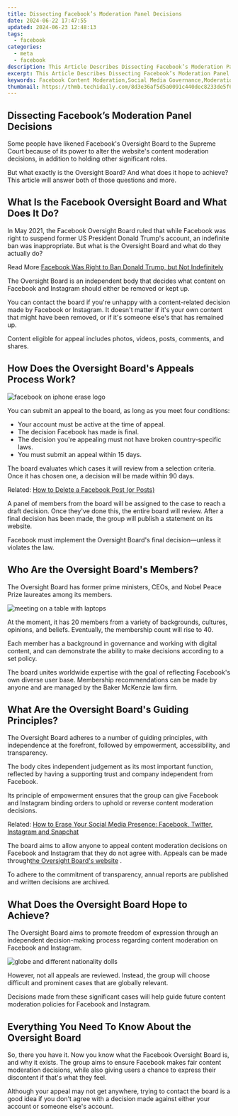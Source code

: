 ```yaml
---
title: Dissecting Facebook’s Moderation Panel Decisions
date: 2024-06-22 17:47:55
updated: 2024-06-23 12:48:13
tags:
  - facebook
categories:
  - meta
  - facebook
description: This Article Describes Dissecting Facebook’s Moderation Panel Decisions
excerpt: This Article Describes Dissecting Facebook’s Moderation Panel Decisions
keywords: Facebook Content Moderation,Social Media Governance,Moderation Policies in Social Networking,Decision-Making Process of Facebook Moderators,Facebook Censorship and Free Speech Issues,Evaluating Facebook’s Content Removal Practices,Understanding Facebook's Decision Panel Dynamics
thumbnail: https://thmb.techidaily.com/8d3e36af5d5a0091c440dec8233de5f6c2799ee80a3e4e061f918707ae8b7038.jpg
---
```


## Dissecting Facebook’s Moderation Panel Decisions

 Some people have likened Facebook's Oversight Board to the Supreme Court because of its power to alter the website's content moderation decisions, in addition to holding other significant roles.

 But what exactly is the Oversight Board? And what does it hope to achieve? This article will answer both of those questions and more.

## What Is the Facebook Oversight Board and What Does It Do?

 In May 2021, the Facebook Oversight Board ruled that while Facebook was right to suspend former US President Donald Trump's account, an indefinite ban was inappropriate. But what is the Oversight Board and what do they actually do?

 Read More:[Facebook Was Right to Ban Donald Trump, but Not Indefinitely](https://www.makeuseof.com/donald-trump-facebook-ban-upheld-oversight-board/)

 The Oversight Board is an independent body that decides what content on Facebook and Instagram should either be removed or kept up.

 You can contact the board if you're unhappy with a content-related decision made by Facebook or Instagram. It doesn't matter if it's your own content that might have been removed, or if it's someone else's that has remained up.

 Content eligible for appeal includes photos, videos, posts, comments, and shares.

## How Does the Oversight Board's Appeals Process Work?

![facebook on iphone erase logo](https://static1.makeuseofimages.com/wordpress/wp-content/uploads/2021/04/facebook-iphone.jpg)

 You can submit an appeal to the board, as long as you meet four conditions:

* Your account must be active at the time of appeal.
* The decision Facebook has made is final.
* The decision you're appealing must not have broken country-specific laws.
* You must submit an appeal within 15 days.

 The board evaluates which cases it will review from a selection criteria. Once it has chosen one, a decision will be made within 90 days.

 Related: [How to Delete a Facebook Post (or Posts)](https://www.makeuseof.com/how-to-delete-facebook-posts/)

 A panel of members from the board will be assigned to the case to reach a draft decision. Once they've done this, the entire board will review. After a final decision has been made, the group will publish a statement on its website.

 Facebook must implement the Oversight Board's final decision—unless it violates the law.

## Who Are the Oversight Board's Members?

 The Oversight Board has former prime ministers, CEOs, and Nobel Peace Prize laureates among its members.

![meeting on a table with laptops](https://static1.makeuseofimages.com/wordpress/wp-content/uploads/2021/05/table-meeting.jpg)

 At the moment, it has 20 members from a variety of backgrounds, cultures, opinions, and beliefs. Eventually, the membership count will rise to 40.

 Each member has a background in governance and working with digital content, and can demonstrate the ability to make decisions according to a set policy.

 The board unites worldwide expertise with the goal of reflecting Facebook's own diverse user base. Membership recommendations can be made by anyone and are managed by the Baker McKenzie law firm.

## What Are the Oversight Board's Guiding Principles?

 The Oversight Board adheres to a number of guiding principles, with independence at the forefront, followed by empowerment, accessibility, and transparency.

 The body cites independent judgement as its most important function, reflected by having a supporting trust and company independent from Facebook.

 Its principle of empowerment ensures that the group can give Facebook and Instagram binding orders to uphold or reverse content moderation decisions.

 Related: [How to Erase Your Social Media Presence: Facebook, Twitter, Instagram and Snapchat](https://www.makeuseof.com/tag/delete-social-media/)

 The board aims to allow anyone to appeal content moderation decisions on Facebook and Instagram that they do not agree with. Appeals can be made through[the Oversight Board's website](https://oversightboard.com/) .

 To adhere to the commitment of transparency, annual reports are published and written decisions are archived.

## What Does the Oversight Board Hope to Achieve?

 The Oversight Board aims to promote freedom of expression through an independent decision-making process regarding content moderation on Facebook and Instagram.

![globe and different nationality dolls](https://static1.makeuseofimages.com/wordpress/wp-content/uploads/2021/05/globe-dolls.jpg)

 However, not all appeals are reviewed. Instead, the group will choose difficult and prominent cases that are globally relevant.

 Decisions made from these significant cases will help guide future content moderation policies for Facebook and Instagram.

## Everything You Need To Know About the Oversight Board

 So, there you have it. Now you know what the Facebook Oversight Board is, and why it exists. The group aims to ensure Facebook makes fair content moderation decisions, while also giving users a chance to express their discontent if that's what they feel.

 Although your appeal may not get anywhere, trying to contact the board is a good idea if you don't agree with a decision made against either your account or someone else's account.


<ins class="adsbygoogle"
     style="display:block"
     data-ad-format="autorelaxed"
     data-ad-client="ca-pub-7571918770474297"
     data-ad-slot="1223367746"></ins>



<ins class="adsbygoogle"
     style="display:block"
     data-ad-client="ca-pub-7571918770474297"
     data-ad-slot="8358498916"
     data-ad-format="auto"
     data-full-width-responsive="true"></ins>
